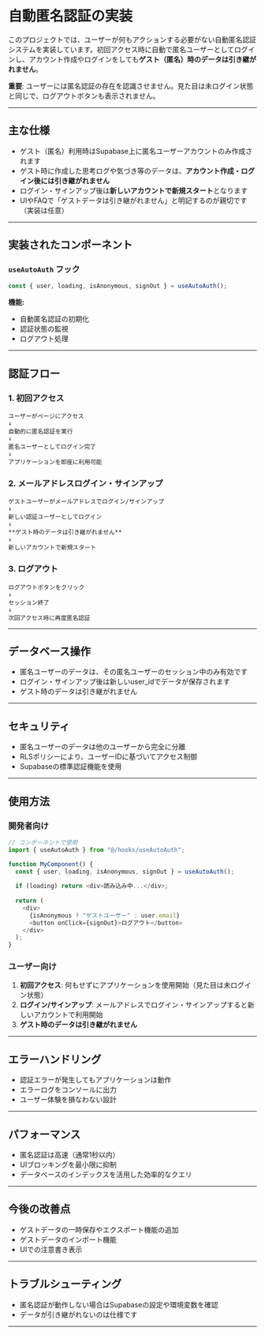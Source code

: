 # 自動匿名認証の実装

このプロジェクトでは、ユーザーが何もアクションする必要がない自動匿名認証システムを実装しています。初回アクセス時に自動で匿名ユーザーとしてログインし、アカウント作成やログインをしても**ゲスト（匿名）時のデータは引き継がれません**。

**重要**: ユーザーには匿名認証の存在を認識させません。見た目は未ログイン状態と同じで、ログアウトボタンも表示されません。

---

## 主な仕様

- ゲスト（匿名）利用時はSupabase上に匿名ユーザーアカウントのみ作成されます
- ゲスト時に作成した思考ログや気づき等のデータは、**アカウント作成・ログイン後には引き継がれません**
- ログイン・サインアップ後は**新しいアカウントで新規スタート**となります
- UIやFAQで「ゲストデータは引き継がれません」と明記するのが親切です（実装は任意）

---

## 実装されたコンポーネント

### `useAutoAuth` フック
```typescript
const { user, loading, isAnonymous, signOut } = useAutoAuth();
```

**機能:**
- 自動匿名認証の初期化
- 認証状態の監視
- ログアウト処理

---

## 認証フロー

### 1. 初回アクセス
```
ユーザーがページにアクセス
↓
自動的に匿名認証を実行
↓
匿名ユーザーとしてログイン完了
↓
アプリケーションを即座に利用可能
```

### 2. メールアドレスログイン・サインアップ
```
ゲストユーザーがメールアドレスでログイン/サインアップ
↓
新しい認証ユーザーとしてログイン
↓
**ゲスト時のデータは引き継がれません**
↓
新しいアカウントで新規スタート
```

### 3. ログアウト
```
ログアウトボタンをクリック
↓
セッション終了
↓
次回アクセス時に再度匿名認証
```

---

## データベース操作

- 匿名ユーザーのデータは、その匿名ユーザーのセッション中のみ有効です
- ログイン・サインアップ後は新しいuser_idでデータが保存されます
- ゲスト時のデータは引き継がれません

---

## セキュリティ

- 匿名ユーザーのデータは他のユーザーから完全に分離
- RLSポリシーにより、ユーザーIDに基づいてアクセス制御
- Supabaseの標準認証機能を使用

---

## 使用方法

### 開発者向け
```typescript
// コンポーネントで使用
import { useAutoAuth } from "@/hooks/useAutoAuth";

function MyComponent() {
  const { user, loading, isAnonymous, signOut } = useAutoAuth();
  
  if (loading) return <div>読み込み中...</div>;
  
  return (
    <div>
      {isAnonymous ? "ゲストユーザー" : user.email}
      <button onClick={signOut}>ログアウト</button>
    </div>
  );
}
```

### ユーザー向け
1. **初回アクセス**: 何もせずにアプリケーションを使用開始（見た目は未ログイン状態）
2. **ログイン/サインアップ**: メールアドレスでログイン・サインアップすると新しいアカウントで利用開始
3. **ゲスト時のデータは引き継がれません**

---

## エラーハンドリング

- 認証エラーが発生してもアプリケーションは動作
- エラーログをコンソールに出力
- ユーザー体験を損なわない設計

---

## パフォーマンス

- 匿名認証は高速（通常1秒以内）
- UIブロッキングを最小限に抑制
- データベースのインデックスを活用した効率的なクエリ

---

## 今後の改善点

- ゲストデータの一時保存やエクスポート機能の追加
- ゲストデータのインポート機能
- UIでの注意書き表示

---

## トラブルシューティング

- 匿名認証が動作しない場合はSupabaseの設定や環境変数を確認
- データが引き継がれないのは仕様です

--- 
